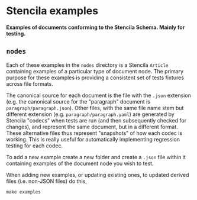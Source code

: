 # Stencila examples

**Examples of documents conforming to the Stencila Schema. Mainly for testing.**

## `nodes`

Each of these examples in the `nodes` directory is a Stencila `Article` containing examples of a particular type of document node. The primary purpose for these examples is providing a consistent set of tests fixtures across file formats.

The canonical source for each document is the file with the `.json` extension (e.g. the canonical source for the "paragraph" document is `paragraph/paragraph.json`). Other files, with the same file name stem but different extension (e.g. `paragraph/paragraph.yaml`) are generated by Stencila "codecs" when tests are run (and then subsequently checked for changes), and represent the same document, but in a different format. These alternative files thus represent "snapshots" of how each codec is working. This is really useful for automatically implementing regression testing for each codec.

To add a new example create a new folder and create a `.json` file within it containing examples of the document node you wish to test.

When adding new examples, or updating existing ones, to updated derived files (i.e. non-JSON files) do this,

```console
make examples
```